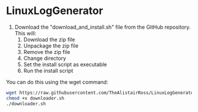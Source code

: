 # LinuxLogGenerator



1. Download the "download_and_install.sh" file from the GitHub repository. This will:
    1. Download the zip file
    1. Unpackage the zip file
    1. Remove the zip file
    1. Change directory
    1. Set the install script as executable
    1. Run the install script

You can do this using the wget command:

```bash
wget https://raw.githubusercontent.com/TheAlistairRoss/LinuxLogGenerator/main/downloader/downloader.sh
chmod +x downloader.sh
./downloader.sh
```